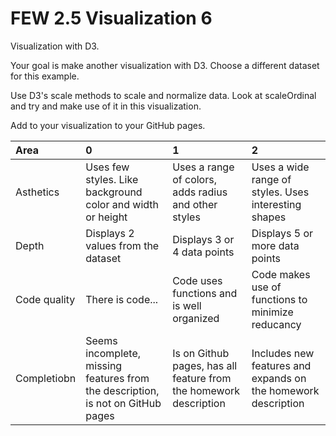# FEW 2.5 Visualization 6

Visualization with D3. 

Your goal is make another visualization with D3. Choose a different dataset for this example. 

Use D3's scale methods to scale and normalize data. Look at scaleOrdinal and try and make use of it in this visualization. 

Add to your visualization to your GitHub pages.

| Area         | 0                 |               1 |               2  |
|:-------------|:------------------|:----------------|:-----------------|
| Asthetics    | Uses few styles. Like background color and width or height | Uses a range of colors, adds radius and other styles | Uses a wide range of styles. Uses interesting shapes| 
| Depth        | Displays 2 values from the dataset | Displays 3 or 4 data points | Displays 5 or more data points |
| Code quality | There is code... | Code uses functions and is well organized | Code makes use of functions to minimize reducancy |
| Completiobn  | Seems incomplete, missing features from the description, is not on GitHub pages | Is on Github pages, has all feature from the homework description | Includes new features and expands on the homework description | 
